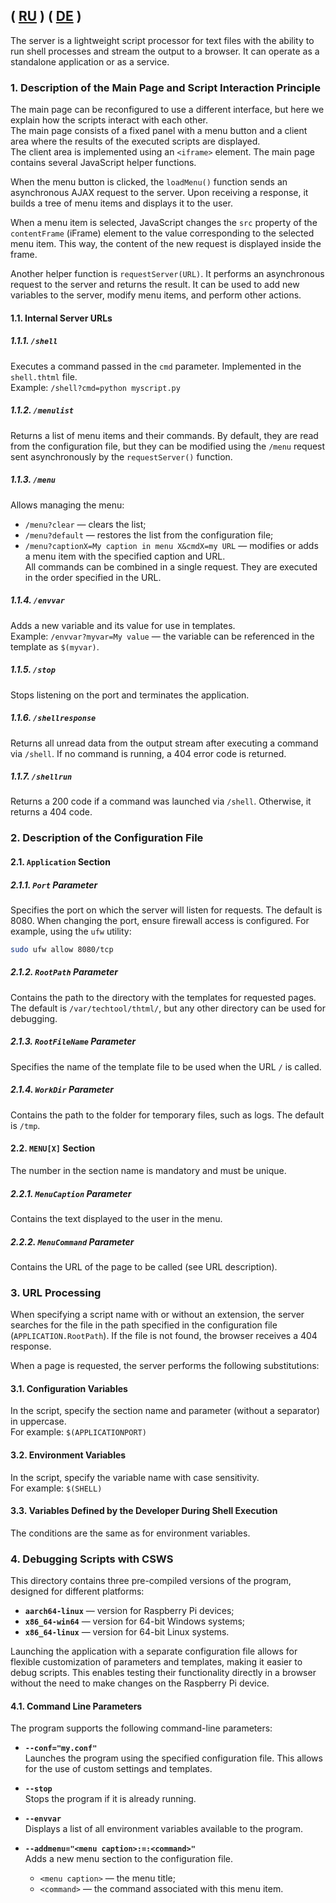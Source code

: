 ( [RU](./README-RU.md) )
( [DE](./README-DE.md) )
---

The server is a lightweight script processor for text files with the ability to run shell processes and stream the output to a browser. It can operate as a standalone application or as a service.

### 1. Description of the Main Page and Script Interaction Principle

The main page can be reconfigured to use a different interface, but here we explain how the scripts interact with each other.  
The main page consists of a fixed panel with a menu button and a client area where the results of the executed scripts are displayed.  
The client area is implemented using an `<iframe>` element. The main page contains several JavaScript helper functions.  

When the menu button is clicked, the `loadMenu()` function sends an asynchronous AJAX request to the server. Upon receiving a response, it builds a tree of menu items and displays it to the user.  

When a menu item is selected, JavaScript changes the `src` property of the `contentFrame` (iFrame) element to the value corresponding to the selected menu item. This way, the content of the new request is displayed inside the frame.  

Another helper function is `requestServer(URL)`. It performs an asynchronous request to the server and returns the result. It can be used to add new variables to the server, modify menu items, and perform other actions.  

#### 1.1. Internal Server URLs

##### 1.1.1. `/shell`
Executes a command passed in the `cmd` parameter. Implemented in the `shell.thtml` file.  
Example: `/shell?cmd=python myscript.py`  

##### 1.1.2. `/menulist`
Returns a list of menu items and their commands. By default, they are read from the configuration file, but they can be modified using the `/menu` request sent asynchronously by the `requestServer()` function.  

##### 1.1.3. `/menu`
Allows managing the menu:  
- `/menu?clear` — clears the list;  
- `/menu?default` — restores the list from the configuration file;  
- `/menu?captionX=My caption in menu X&cmdX=my URL` — modifies or adds a menu item with the specified caption and URL.  
All commands can be combined in a single request. They are executed in the order specified in the URL.  

##### 1.1.4. `/envvar`
Adds a new variable and its value for use in templates.  
Example: `/envvar?myvar=My value` — the variable can be referenced in the template as `$(myvar)`.  

##### 1.1.5. `/stop`
Stops listening on the port and terminates the application.  

##### 1.1.6. `/shellresponse`
Returns all unread data from the output stream after executing a command via `/shell`. If no command is running, a 404 error code is returned.  

##### 1.1.7. `/shellrun`
Returns a 200 code if a command was launched via `/shell`. Otherwise, it returns a 404 code.  

### 2. Description of the Configuration File

#### 2.1. `Application` Section

##### 2.1.1. `Port` Parameter
Specifies the port on which the server will listen for requests. The default is 8080. When changing the port, ensure firewall access is configured. For example, using the `ufw` utility:  
```bash
sudo ufw allow 8080/tcp
```

##### 2.1.2. `RootPath` Parameter
Contains the path to the directory with the templates for requested pages. The default is `/var/techtool/thtml/`, but any other directory can be used for debugging.  

##### 2.1.3. `RootFileName` Parameter
Specifies the name of the template file to be used when the URL `/` is called.  

##### 2.1.4. `WorkDir` Parameter
Contains the path to the folder for temporary files, such as logs. The default is `/tmp`.  

#### 2.2. `MENU[X]` Section
The number in the section name is mandatory and must be unique.  

##### 2.2.1. `MenuCaption` Parameter
Contains the text displayed to the user in the menu.  

##### 2.2.2. `MenuCommand` Parameter
Contains the URL of the page to be called (see URL description).  

### 3. URL Processing

When specifying a script name with or without an extension, the server searches for the file in the path specified in the configuration file (`APPLICATION.RootPath`). If the file is not found, the browser receives a 404 response.  

When a page is requested, the server performs the following substitutions:  

#### 3.1. Configuration Variables
In the script, specify the section name and parameter (without a separator) in uppercase.  
For example: `$(APPLICATIONPORT)`  

#### 3.2. Environment Variables
In the script, specify the variable name with case sensitivity.  
For example: `$(SHELL)`  

#### 3.3. Variables Defined by the Developer During Shell Execution
The conditions are the same as for environment variables.  

### 4. Debugging Scripts with CSWS

This directory contains three pre-compiled versions of the program, designed for different platforms:

- **`aarch64-linux`** — version for Raspberry Pi devices;
- **`x86_64-win64`** — version for 64-bit Windows systems;
- **`x86_64-linux`** — version for 64-bit Linux systems.

Launching the application with a separate configuration file allows for flexible customization of parameters and templates, making it easier to debug scripts. This enables testing their functionality directly in a browser without the need to make changes on the Raspberry Pi device.

#### 4.1. Command Line Parameters

The program supports the following command-line parameters:

- **`--conf="my.conf"`**  
  Launches the program using the specified configuration file. This allows for the use of custom settings and templates.

- **`--stop`**  
  Stops the program if it is already running.

- **`--envvar`**  
  Displays a list of all environment variables available to the program.

- **`--addmenu="<menu caption>:=:<command>"`**  
  Adds a new menu section to the configuration file.  
  - `<menu caption>` — the menu title;  
  - `<command>` — the command associated with this menu item.

